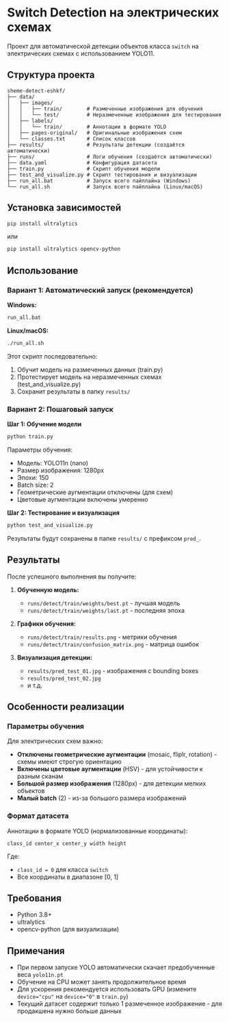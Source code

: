 # Switch Detection на электрических схемах

Проект для автоматической детекции объектов класса `switch` на электрических схемах с использованием YOLO11.

## Структура проекта

```
sheme-detect-eshkf/
├── data/
│   ├── images/
│   │   ├── train/        # Размеченные изображения для обучения
│   │   └── test/         # Неразмеченные изображения для тестирования
│   ├── labels/
│   │   └── train/        # Аннотации в формате YOLO
│   ├── pages-original/   # Оригинальные изображения схем
│   └── classes.txt       # Список классов
├── results/              # Результаты детекции (создаётся автоматически)
├── runs/                 # Логи обучения (создаётся автоматически)
├── data.yaml             # Конфигурация датасета
├── train.py              # Скрипт обучения модели
├── test_and_visualize.py # Скрипт тестирования и визуализации
├── run_all.bat           # Запуск всего пайплайна (Windows)
└── run_all.sh            # Запуск всего пайплайна (Linux/macOS)
```

## Установка зависимостей

```bash
pip install ultralytics
```

или

```bash
pip install ultralytics opencv-python
```

## Использование

### Вариант 1: Автоматический запуск (рекомендуется)

**Windows:**
```bash
run_all.bat
```

**Linux/macOS:**
```bash
./run_all.sh
```

Этот скрипт последовательно:
1. Обучит модель на размеченных данных (train.py)
2. Протестирует модель на неразмеченных схемах (test_and_visualize.py)
3. Сохранит результаты в папку `results/`

### Вариант 2: Пошаговый запуск

**Шаг 1: Обучение модели**
```bash
python train.py
```

Параметры обучения:
- Модель: YOLO11n (nano)
- Размер изображения: 1280px
- Эпохи: 150
- Batch size: 2
- Геометрические аугментации отключены (для схем)
- Цветовые аугментации включены умеренно

**Шаг 2: Тестирование и визуализация**
```bash
python test_and_visualize.py
```

Результаты будут сохранены в папке `results/` с префиксом `pred_`.

## Результаты

После успешного выполнения вы получите:

1. **Обученную модель:**
   - `runs/detect/train/weights/best.pt` - лучшая модель
   - `runs/detect/train/weights/last.pt` - последняя эпоха

2. **Графики обучения:**
   - `runs/detect/train/results.png` - метрики обучения
   - `runs/detect/train/confusion_matrix.png` - матрица ошибок

3. **Визуализация детекции:**
   - `results/pred_test_01.jpg` - изображения с bounding boxes
   - `results/pred_test_02.jpg`
   - и т.д.

## Особенности реализации

### Параметры обучения

Для электрических схем важно:
- **Отключены геометрические аугментации** (mosaic, fliplr, rotation) - схемы имеют строгую ориентацию
- **Включены цветовые аугментации** (HSV) - для устойчивости к разным сканам
- **Большой размер изображения** (1280px) - для детекции мелких объектов
- **Малый batch** (2) - из-за большого размера изображений

### Формат датасета

Аннотации в формате YOLO (нормализованные координаты):
```
class_id center_x center_y width height
```

Где:
- `class_id = 0` для класса `switch`
- Все координаты в диапазоне [0, 1]

## Требования

- Python 3.8+
- ultralytics
- opencv-python (для визуализации)

## Примечания

- При первом запуске YOLO автоматически скачает предобученные веса `yolo11n.pt`
- Обучение на CPU может занять продолжительное время
- Для ускорения рекомендуется использовать GPU (измените `device="cpu"` на `device="0"` в `train.py`)
- Текущий датасет содержит только 1 размеченное изображение - для продакшена нужно больше данных
